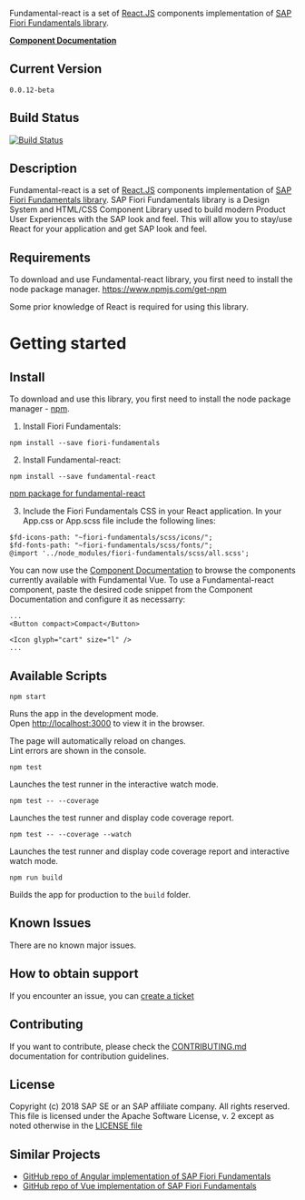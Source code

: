 Fundamental-react is a set of [React.JS](https://reactjs.org/) components implementation of [SAP Fiori Fundamentals library](https://sap.github.io/fundamental/).

**[Component Documentation](https://sap.github.io/fundamental-react/)**

## Current Version

```
0.0.12-beta
```

## Build Status

[![Build Status](https://travis-ci.org/SAP/fundamental-react.svg?branch=develop)](https://travis-ci.org/SAP/fundamental-react)

## Description

Fundamental-react is a set of [React.JS](https://reactjs.org/) components implementation of [SAP Fiori Fundamentals library](https://sap.github.io/fundamental/). SAP Fiori Fundamentals library is a Design System and HTML/CSS Component Library used to build modern Product User Experiences with the SAP look and feel. This will allow you to stay/use React for your application and get SAP look and feel.

## Requirements

To download and use Fundamental-react library, you first need to install the node package manager.
https://www.npmjs.com/get-npm

Some prior knowledge of React is required for using this library.

# Getting started

## Install

To download and use this library, you first need to install the node package manager - [npm](https://www.npmjs.com/get-npm).

1. Install Fiori Fundamentals:

`npm install --save fiori-fundamentals`

2. Install Fundamental-react:

`npm install --save fundamental-react`

[npm package for fundamental-react](https://www.npmjs.com/package/fundamental-react)

3. Include the Fiori Fundamentals CSS in your React application. In your App.css or App.scss file include the following lines:

```
$fd-icons-path: "~fiori-fundamentals/scss/icons/";
$fd-fonts-path: "~fiori-fundamentals/scss/fonts/";
@import '../node_modules/fiori-fundamentals/scss/all.scss';
```

You can now use the [Component Documentation](https://sap.github.io/fundamental-react/) to browse the components currently available with Fundamental Vue. To use a Fundamental-react component, paste the desired code snippet from the Component Documentation and configure it as necessarry:

    ...
    <Button compact>Compact</Button>

    <Icon glyph="cart" size="l" />
    ...

## Available Scripts

`npm start`

Runs the app in the development mode.<br>
Open [http://localhost:3000](http://localhost:3000) to view it in the browser.

The page will automatically reload on changes.<br>
Lint errors are shown in the console.

`npm test`

Launches the test runner in the interactive watch mode.

`npm test -- --coverage`

Launches the test runner and display code coverage report.

`npm test -- --coverage --watch`

Launches the test runner and display code coverage report and interactive watch mode.

`npm run build`

Builds the app for production to the `build` folder.

## Known Issues

There are no known major issues.

## How to obtain support

If you encounter an issue, you can [create a ticket](https://github.com/SAP/fundamental-react/issues/new)

## Contributing

If you want to contribute, please check the [CONTRIBUTING.md](./CONTRIBUTING.md) documentation for contribution guidelines.

## License

Copyright (c) 2018 SAP SE or an SAP affiliate company. All rights reserved.
This file is licensed under the Apache Software License, v. 2 except as noted otherwise in the [LICENSE file](https://github.com/SAP/fundamental-react/blob/master/LICENSE.txt)

## Similar Projects

-   [GitHub repo of Angular implementation of SAP Fiori Fundamentals](https://github.com/SAP/fundamental-ngx)
-   [GitHub repo of Vue implementation of SAP Fiori Fundamentals](https://github.com/SAP/fundamental-vue)
